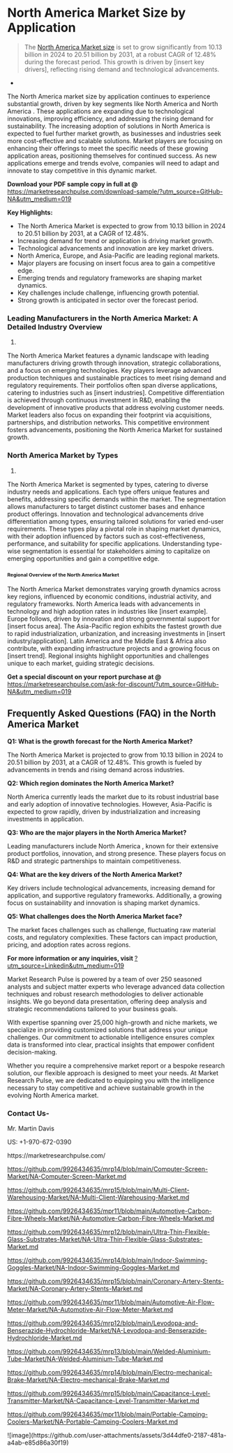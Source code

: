 <h1>North America  Market&nbsp;Size by Application</h1><blockquote><p>The <a href="https://marketresearchpulse.com/download-sample/?utm_source=GitHub-NA&amp;utm_medium=019">North America  Market size</a> is set to grow significantly from 10.13 billion in 2024 to 20.51 billion by 2031, at a robust CAGR of 12.48% during the forecast period. This growth is driven by [insert key drivers], reflecting rising demand and technological advancements.</p></blockquote><ul><li></li></ul><p>The North America  market size by application continues to experience substantial growth, driven by key segments like North America  and North America . These applications are expanding due to technological innovations, improving efficiency, and addressing the rising demand for sustainability. The increasing adoption of solutions in North America  is expected to fuel further market growth, as businesses and industries seek more cost-effective and scalable solutions. Market players are focusing on enhancing their offerings to meet the specific needs of these growing application areas, positioning themselves for continued success. As new applications emerge and trends evolve, companies will need to adapt and innovate to stay competitive in this dynamic market.</p><p><strong>Download your PDF sample copy in full at @ </strong><a href="https://marketresearchpulse.com/download-sample/?utm_source=GitHub-NA&amp;utm_medium=019">https://marketresearchpulse.com/download-sample/?utm_source=GitHub-NA&amp;utm_medium=019</a></p><p><strong>Key Highlights: </strong></p><ul><li>The North America  Market is expected to grow from 10.13 billion in 2024 to 20.51 billion by 2031, at a CAGR of 12.48%.</li><li>Increasing demand for trend or application is driving market growth.</li><li>Technological advancements and innovation are key market drivers.</li><li>North America, Europe, and Asia-Pacific are leading regional markets.</li><li>Major players are focusing on insert focus area to gain a competitive edge.</li><li>Emerging trends and regulatory frameworks are shaping market dynamics.</li><li>Key challenges include challenge, influencing growth potential.</li><li>Strong growth is anticipated in sector over the forecast period.</li></ul><h3>Leading Manufacturers in the North America  Market: A Detailed Industry Overview</h3><ol><li></li></ol><div class="flex max-w-full flex-col flex-grow"><div class="min-h-8 text-message flex w-full flex-col items-end gap-2 whitespace-normal break-words [.text-message+&amp;]:mt-5" dir="auto" data-message-author-role="assistant" data-message-id="fd8432e4-4910-450d-b182-61b7bfb0a01f" data-message-model-slug="gpt-4o"><div class="flex w-full flex-col gap-1 empty:hidden first:pt-[3px]"><div class="markdown prose w-full break-words dark:prose-invert light"><p>The North America  Market features a dynamic landscape with leading manufacturers driving growth through innovation, strategic collaborations, and a focus on emerging technologies. Key players leverage advanced production techniques and sustainable practices to meet rising demand and regulatory requirements. Their portfolios often span diverse applications, catering to industries such as [insert industries]. Competitive differentiation is achieved through continuous investment in R&amp;D, enabling the development of innovative products that address evolving customer needs. Market leaders also focus on expanding their footprint via acquisitions, partnerships, and distribution networks. This competitive environment fosters advancements, positioning the North America  Market for sustained growth.</p></div></div></div></div><h3>North America  Market by Types</h3><ol><li></li></ol><div class="flex max-w-full flex-col flex-grow"><div class="min-h-8 text-message flex w-full flex-col items-end gap-2 whitespace-normal break-words [.text-message+&amp;]:mt-5" dir="auto" data-message-author-role="assistant" data-message-id="084470be-0bb7-4664-bddf-5156b4f41249" data-message-model-slug="gpt-4o-mini"><div class="flex w-full flex-col gap-1 empty:hidden first:pt-[3px]"><div class="markdown prose w-full break-words dark:prose-invert light"><p>The North America  Market is segmented by types, catering to diverse industry needs and applications. Each type offers unique features and benefits, addressing specific demands within the market. The segmentation allows manufacturers to target distinct customer bases and enhance product offerings. Innovation and technological advancements drive differentiation among types, ensuring tailored solutions for varied end-user requirements. These types play a pivotal role in shaping market dynamics, with their adoption influenced by factors such as cost-effectiveness, performance, and suitability for specific applications. Understanding type-wise segmentation is essential for stakeholders aiming to capitalize on emerging opportunities and gain a competitive edge.</p></div></div></div></div><h3><span style="font-size: 11px;">Regional Overview of the North America  Market</span></h3><div class="flex max-w-full flex-col flex-grow"><div class="min-h-8 text-message flex w-full flex-col items-end gap-2 whitespace-normal break-words [.text-message+&amp;]:mt-5" dir="auto" data-message-author-role="assistant" data-message-id="e9038762-ce64-4e30-91c9-9bd413514231" data-message-model-slug="gpt-4o-mini"><div class="flex w-full flex-col gap-1 empty:hidden first:pt-[3px]"><div class="markdown prose w-full break-words dark:prose-invert light"><p>The North America  Market demonstrates varying growth dynamics across key regions, influenced by economic conditions, industrial activity, and regulatory frameworks. North America leads with advancements in technology and high adoption rates in industries like [insert example]. Europe follows, driven by innovation and strong governmental support for [insert focus area]. The Asia-Pacific region exhibits the fastest growth due to rapid industrialization, urbanization, and increasing investments in [insert industry/application]. Latin America and the Middle East &amp; Africa also contribute, with expanding infrastructure projects and a growing focus on [insert trend]. Regional insights highlight opportunities and challenges unique to each market, guiding strategic decisions.</p></div></div></div></div><p><strong>Get a special discount on your report purchase at @ </strong><a href="https://marketresearchpulse.com/ask-for-discount/?utm_source=GitHub-NA&amp;utm_medium=019">https://marketresearchpulse.com/ask-for-discount/?utm_source=GitHub-NA&amp;utm_medium=019</a></p><h2>Frequently Asked Questions (FAQ) in the North America  Market</h2><p><strong>Q1: What is the growth forecast for the North America  Market?</strong></p><p>The North America  Market is projected to grow from 10.13 billion in 2024 to 20.51 billion by 2031, at a CAGR of 12.48%. This growth is fueled by advancements in trends and rising demand across industries.</p><p><strong>Q2: Which region dominates the North America  Market?</strong></p><p>North America currently leads the market due to its robust industrial base and early adoption of innovative technologies. However, Asia-Pacific is expected to grow rapidly, driven by industrialization and increasing investments in application.</p><p><strong>Q3: Who are the major players in the North America  Market?</strong></p><p>Leading manufacturers include North America , known for their extensive product portfolios, innovation, and strong presence. These players focus on R&amp;D and strategic partnerships to maintain competitiveness.</p><p><strong>Q4: What are the key drivers of the North America  Market?</strong></p><p>Key drivers include technological advancements, increasing demand for application, and supportive regulatory frameworks. Additionally, a growing focus on sustainability and innovation is shaping market dynamics.</p><p><strong>Q5: What challenges does the North America  Market face?</strong></p><p>The market faces challenges such as challenge, fluctuating raw material costs, and regulatory complexities. These factors can impact production, pricing, and adoption rates across regions.</p><p><strong>For more information or any inquiries, visit&nbsp;</strong><a href="?utm_source=Linkedin&utm_medium=019">?utm_source=Linkedin&utm_medium=019</a></p><p>Market Research Pulse is powered by a team of over 250 seasoned analysts and subject matter experts who leverage advanced data collection techniques and robust research methodologies to deliver actionable insights. We go beyond data presentation, offering deep analysis and strategic recommendations tailored to your business goals.</p><p>With expertise spanning over 25,000 high-growth and niche markets, we specialize in providing customized solutions that address your unique challenges. Our commitment to actionable intelligence ensures complex data is transformed into clear, practical insights that empower confident decision-making.</p><p>Whether you require a comprehensive market report or a bespoke research solution, our flexible approach is designed to meet your needs. At Market Research Pulse, we are dedicated to equipping you with the intelligence necessary to stay competitive and achieve sustainable growth in the evolving North America  market.</p><h3><strong>Contact Us-</strong></h3><p>Mr. Martin Davis</p><p>US: +1-970-672-0390</p><p>https://marketresearchpulse.com/</p><p><a href="https://github.com/9926434635/mrp14/blob/main/Computer-Screen-Market/NA-Computer-Screen-Market.md">https://github.com/9926434635/mrp14/blob/main/Computer-Screen-Market/NA-Computer-Screen-Market.md</a></p><p><a href="https://github.com/9926434635/mrp15/blob/main/Multi-Client-Warehousing-Market/NA-Multi-Client-Warehousing-Market.md">https://github.com/9926434635/mrp15/blob/main/Multi-Client-Warehousing-Market/NA-Multi-Client-Warehousing-Market.md</a></p><p><a href="https://github.com/9926434635/mpr11/blob/main/Automotive-Carbon-Fibre-Wheels-Market/NA-Automotive-Carbon-Fibre-Wheels-Market.md">https://github.com/9926434635/mpr11/blob/main/Automotive-Carbon-Fibre-Wheels-Market/NA-Automotive-Carbon-Fibre-Wheels-Market.md</a></p><p><a href="https://github.com/9926434635/mrp12/blob/main/Ultra-Thin-Flexible-Glass-Substrates-Market/NA-Ultra-Thin-Flexible-Glass-Substrates-Market.md">https://github.com/9926434635/mrp12/blob/main/Ultra-Thin-Flexible-Glass-Substrates-Market/NA-Ultra-Thin-Flexible-Glass-Substrates-Market.md</a></p><p><a href="https://github.com/9926434635/mrp14/blob/main/Indoor-Swimming-Goggles-Market/NA-Indoor-Swimming-Goggles-Market.md">https://github.com/9926434635/mrp14/blob/main/Indoor-Swimming-Goggles-Market/NA-Indoor-Swimming-Goggles-Market.md</a></p><p><a href="https://github.com/9926434635/mrp15/blob/main/Coronary-Artery-Stents-Market/NA-Coronary-Artery-Stents-Market.md">https://github.com/9926434635/mrp15/blob/main/Coronary-Artery-Stents-Market/NA-Coronary-Artery-Stents-Market.md</a></p><p><a href="https://github.com/9926434635/mpr11/blob/main/Automotive-Air-Flow-Meter-Market/NA-Automotive-Air-Flow-Meter-Market.md">https://github.com/9926434635/mpr11/blob/main/Automotive-Air-Flow-Meter-Market/NA-Automotive-Air-Flow-Meter-Market.md</a></p><p><a href="https://github.com/9926434635/mrp12/blob/main/Levodopa-and-Benserazide-Hydrochloride-Market/NA-Levodopa-and-Benserazide-Hydrochloride-Market.md">https://github.com/9926434635/mrp12/blob/main/Levodopa-and-Benserazide-Hydrochloride-Market/NA-Levodopa-and-Benserazide-Hydrochloride-Market.md</a></p><p><a href="https://github.com/9926434635/mrp13/blob/main/Welded-Aluminium-Tube-Market/NA-Welded-Aluminium-Tube-Market.md">https://github.com/9926434635/mrp13/blob/main/Welded-Aluminium-Tube-Market/NA-Welded-Aluminium-Tube-Market.md</a></p><p><a href="https://github.com/9926434635/mrp14/blob/main/Electro-mechanical-Brake-Market/NA-Electro-mechanical-Brake-Market.md">https://github.com/9926434635/mrp14/blob/main/Electro-mechanical-Brake-Market/NA-Electro-mechanical-Brake-Market.md</a></p><p><a href="https://github.com/9926434635/mrp15/blob/main/Capacitance-Level-Transmitter-Market/NA-Capacitance-Level-Transmitter-Market.md">https://github.com/9926434635/mrp15/blob/main/Capacitance-Level-Transmitter-Market/NA-Capacitance-Level-Transmitter-Market.md</a></p><p><a href="https://github.com/9926434635/mpr11/blob/main/Portable-Camping-Coolers-Market/NA-Portable-Camping-Coolers-Market.md">https://github.com/9926434635/mpr11/blob/main/Portable-Camping-Coolers-Market/NA-Portable-Camping-Coolers-Market.md</a></p>
![image](https://github.com/user-attachments/assets/3d44dfe0-2187-481a-a4ab-e85d86a30f19)
